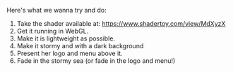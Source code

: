 Here's what we wanna try and do:

1. Take the shader available at: https://www.shadertoy.com/view/MdXyzX
2. Get it running in WebGL.
3. Make it is lightweight as possible.
4. Make it stormy and with a dark background
5. Present her logo and menu above it.
6. Fade in the stormy sea (or fade in the logo and menu!)
